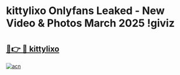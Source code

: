 # kittylixo Onlyfans Leaked - New Video & Photos March 2025 !giviz

# <h2><a href="https://cd1h9d.iuczelnia.edu.pl?title=kittylixo&ref=giviz">🔗👉 🔴 kittylixo</a></h2>

[![acn](https://github.com/user-attachments/assets/0f9c940e-d8b0-45ae-aac7-cd30a18b3e1c)](https://cd1h9d.iuczelnia.edu.pl?title=kittylixo&ref=giviz)

